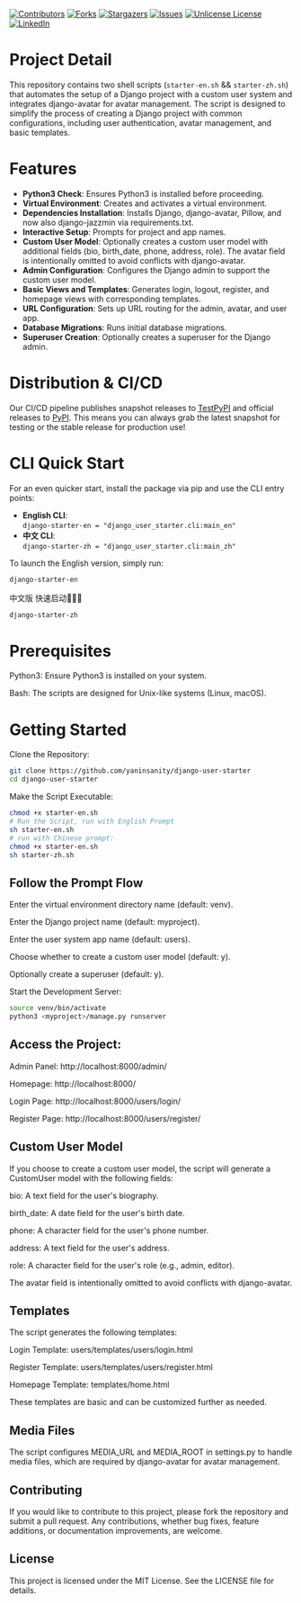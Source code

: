 <a id="readme-top"></a>

[![Contributors][contributors-shield]][contributors-url]
[![Forks][forks-shield]][forks-url]
[![Stargazers][stars-shield]][stars-url]
[![Issues][issues-shield]][issues-url]
[![Unlicense License][license-shield]][license-url]
[![LinkedIn][linkedin-shield]][linkedin-url]

[contributors-shield]: https://img.shields.io/github/contributors/othneildrew/Best-README-Template.svg?style=for-the-badge
[contributors-url]: https://github.com/yaninsanity/django-user-starter/graphs/contributors
[forks-shield]: https://img.shields.io/github/forks/othneildrew/Best-README-Template.svg?style=for-the-badge
[forks-url]: https://github.com/yaninsanity/django-user-starter/forks
[stars-shield]: https://img.shields.io/github/stars/othneildrew/Best-README-Template.svg?style=for-the-badge
[stars-url]: https://github.com/yaninsanity/django-user-starter/stargazers
[issues-shield]: https://img.shields.io/github/issues/othneildrew/Best-README-Template.svg?style=for-the-badge
[issues-url]: https://github.com/yaninsanity/django-user-starter/issues
[license-shield]: https://img.shields.io/github/license/othneildrew/Best-README-Template.svg?style=for-the-badge
[license-url]: https://github.com/yaninsanity/django-user-starter/blob/main/LICENSE
[linkedin-shield]: https://img.shields.io/badge/-LinkedIn-black.svg?style=for-the-badge&logo=linkedin&colorB=555
[linkedin-url]: https://www.linkedin.com/in/zerenyan/


# Project Detail
This repository contains two shell scripts (`starter-en.sh` && `starter-zh.sh`) that automates the setup of a Django project with a custom user system and integrates django-avatar for avatar management. The script is designed to simplify the process of creating a Django project with common configurations, including user authentication, avatar management, and basic templates.

# Features
- **Python3 Check**: Ensures Python3 is installed before proceeding.
- **Virtual Environment**: Creates and activates a virtual environment.
- **Dependencies Installation**: Installs Django, django-avatar, Pillow, and now also django-jazzmin via requirements.txt.
- **Interactive Setup**: Prompts for project and app names.
- **Custom User Model**: Optionally creates a custom user model with additional fields (bio, birth_date, phone, address, role). The avatar field is intentionally omitted to avoid conflicts with django-avatar.
- **Admin Configuration**: Configures the Django admin to support the custom user model.
- **Basic Views and Templates**: Generates login, logout, register, and homepage views with corresponding templates.
- **URL Configuration**: Sets up URL routing for the admin, avatar, and user app.
- **Database Migrations**: Runs initial database migrations.
- **Superuser Creation**: Optionally creates a superuser for the Django admin.


# Distribution & CI/CD
Our CI/CD pipeline publishes snapshot releases to [TestPyPI](https://test.pypi.org/project/django-user-starter/) and official releases to [PyPI](https://pypi.org/project/django-user-starter/). This means you can always grab the latest snapshot for testing or the stable release for production use!

# CLI Quick Start
For an even quicker start, install the package via pip and use the CLI entry points:
- **English CLI**:  
  `django-starter-en = "django_user_starter.cli:main_en"`
- **中文 CLI**:  
  `django-starter-zh = "django_user_starter.cli:main_zh"`

To launch the English version, simply run:
```bash
django-starter-en
```
中文版 快速启动🚀🚀🚀 
```bash
django-starter-zh
```
# Prerequisites
Python3: Ensure Python3 is installed on your system.

Bash: The scripts are designed for Unix-like systems (Linux, macOS).

# Getting Started
Clone the Repository:

```bash
git clone https://github.com/yaninsanity/django-user-starter
cd django-user-starter
```
Make the Script Executable:

```bash
chmod +x starter-en.sh
# Run the Script, run with English Prompt
sh starter-en.sh
# run with Chinese prompt:
chmod +x starter-en.sh
sh starter-zh.sh
```

## Follow the Prompt Flow

Enter the virtual environment directory name (default: venv).

Enter the Django project name (default: myproject).

Enter the user system app name (default: users).

Choose whether to create a custom user model (default: y).

Optionally create a superuser (default: y).

Start the Development Server:

```bash
source venv/bin/activate
python3 <myproject>/manage.py runserver
```

## Access the Project:

Admin Panel: http://localhost:8000/admin/

Homepage: http://localhost:8000/

Login Page: http://localhost:8000/users/login/

Register Page: http://localhost:8000/users/register/

## Custom User Model
If you choose to create a custom user model, the script will generate a CustomUser model with the following fields:

bio: A text field for the user's biography.

birth_date: A date field for the user's birth date.

phone: A character field for the user's phone number.

address: A text field for the user's address.

role: A character field for the user's role (e.g., admin, editor).

The avatar field is intentionally omitted to avoid conflicts with django-avatar.

## Templates
The script generates the following templates:

Login Template: users/templates/users/login.html

Register Template: users/templates/users/register.html

Homepage Template: templates/home.html

These templates are basic and can be customized further as needed.

## Media Files
The script configures MEDIA_URL and MEDIA_ROOT in settings.py to handle media files, which are required by django-avatar for avatar management.

## Contributing
If you would like to contribute to this project, please fork the repository and submit a pull request. Any contributions, whether bug fixes, feature additions, or documentation improvements, are welcome.

## License
This project is licensed under the MIT License. See the LICENSE file for details.
